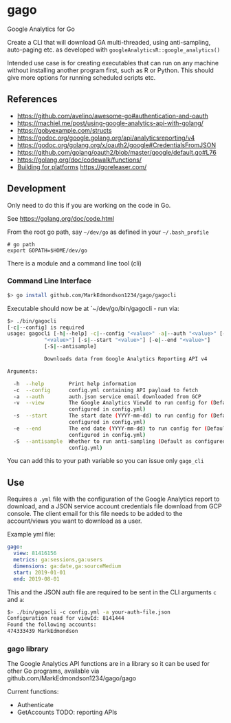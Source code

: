 # gago
Google Analytics for Go

Create a CLI that will download GA multi-threaded, using anti-sampling, auto-paging etc. as developed with `googleAnalyticsR::google_analytics()`

Intended use case is for creating executables that can run on any machine without installing another program first, such as R or Python.  This should give more options for running scheduled scripts etc. 

## References

* https://github.com/avelino/awesome-go#authentication-and-oauth
* https://machiel.me/post/using-google-analytics-api-with-golang/
* https://gobyexample.com/structs
* https://godoc.org/google.golang.org/api/analyticsreporting/v4
* https://godoc.org/golang.org/x/oauth2/google#CredentialsFromJSON
* https://github.com/golang/oauth2/blob/master/google/default.go#L76
* https://golang.org/doc/codewalk/functions/
* [Building for platforms](https://stackoverflow.com/questions/12168873/cross-compile-go-on-osx) https://goreleaser.com/

## Development

Only need to do this if you are working on the code in Go.

See https://golang.org/doc/code.html

From the root go path, say `~/dev/go` as defined in your `~/.bash_profile`

```
# go path
export GOPATH=$HOME/dev/go
```

There is a module and a command line tool (cli)

### Command Line Interface

```sh
$> go install github.com/MarkEdmondson1234/gago/gagocli
```

Executable should now be at `~/dev/go/bin/gagocli - run via:

```sh
$> ./bin/gagocli
[-c|--config] is required
usage: gagocli [-h|--help] -c|--config "<value>" -a|--auth "<value>" [-v|--view
            "<value>"] [-s|--start "<value>"] [-e|--end "<value>"]
            [-S|--antisample]

            Downloads data from Google Analytics Reporting API v4

Arguments:

  -h  --help        Print help information
  -c  --config      config.yml containing API payload to fetch
  -a  --auth        auth.json service email downloaded from GCP 
  -v  --view        The Google Analytics ViewId to run config for (Default as
                    configured in config.yml)
  -s  --start       The start date (YYYY-mm-dd) to run config for (Default as
                    configured in config.yml)
  -e  --end         The end date (YYYY-mm-dd) to run config for (Default as
                    configured in config.yml)
  -S  --antisample  Whether to run anti-sampling (Default as configured in
                    config.yml)
```

You can add this to your path variable so you can issue only `gago_cli`

## Use

Requires a `.yml` file with the configuration of the Google Analytics report to download, and a JSON service account credentials file download from GCP console.  The client email for this file needs to be added to the account/views you want to download as a user.

Example yml file:

```yml
gago:
  view: 81416156
  metrics: ga:sessions,ga:users
  dimensions: ga:date,ga:sourceMedium
  start: 2019-01-01
  end: 2019-08-01
```

This and the JSON auth file are required to be sent in the CLI arguments `c` and `a`:

```bash
$> ./bin/gagocli -c config.yml -a your-auth-file.json
Configuration read for viewId: 8141444
Found the following accounts:
474333439 MarkEdmondson
```

### gago library

The Google Analytics API functions are in a library so it can be used for other Go programs, available via github.com/MarkEdmondson1234/gago/gago

Current functions:

* Authenticate
* GetAccounts
TODO: reporting APIs
